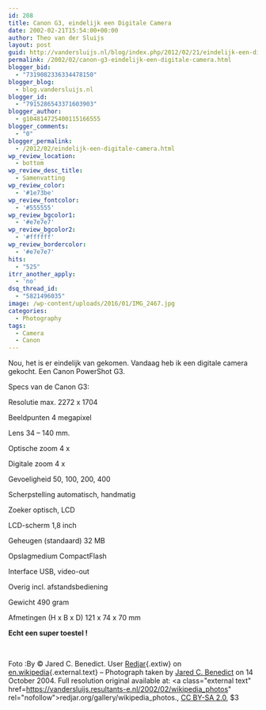```yaml
---
id: 208
title: Canon G3, eindelijk een Digitale Camera
date: 2002-02-21T15:54:00+00:00
author: Theo van der Sluijs
layout: post
guid: http://vandersluijs.nl/blog/index.php/2012/02/21/eindelijk-een-digitale-camera/
permalink: /2002/02/canon-g3-eindelijk-een-digitale-camera.html
blogger_bid:
  - "7319082336334478150"
blogger_blog:
  - blog.vandersluijs.nl
blogger_id:
  - "7915286543371603903"
blogger_author:
  - g104814725400115166555
blogger_comments:
  - "0"
blogger_permalink:
  - /2012/02/eindelijk-een-digitale-camera.html
wp_review_location:
  - bottom
wp_review_desc_title:
  - Samenvatting
wp_review_color:
  - '#1e73be'
wp_review_fontcolor:
  - '#555555'
wp_review_bgcolor1:
  - '#e7e7e7'
wp_review_bgcolor2:
  - '#ffffff'
wp_review_bordercolor:
  - '#e7e7e7'
hits:
  - "525"
itrr_another_apply:
  - 'no'
dsq_thread_id:
  - "5821496035"
image: /wp-content/uploads/2016/01/IMG_2467.jpg
categories:
  - Photography
tags:
  - Camera
  - Canon
---
```

Nou, het is er eindelijk van gekomen. Vandaag heb ik een digitale camera gekocht. Een Canon PowerShot G3.<!--more-->

Specs van de Canon G3:
  
Resolutie max. 2272 x 1704
  
Beeldpunten 4 megapixel
  
Lens 34 &#8211; 140 mm.
  
Optische zoom 4 x
  
Digitale zoom 4 x
  
Gevoeligheid 50, 100, 200, 400
  
Scherpstelling automatisch, handmatig
  
Zoeker optisch, LCD
  
LCD-scherm 1,8 inch
  
Geheugen (standaard) 32 MB
  
Opslagmedium CompactFlash
  
Interface USB, video-out
  
Overig incl. afstandsbediening
  
Gewicht 490 gram
  
Afmetingen (H x B x D) 121 x 74 x 70 mm

**Echt een super toestel !**

&nbsp;

Foto :By © Jared C. Benedict. User [Redjar](/images/2002/02/User:Redjar "en:User:Redjar"){.extiw} on [en.wikipedia](/images/2002/02/en.wikipedia.org){.external.text} &#8211; Photograph taken by <a class="external text" href="http://redjar.org/jared" rel="nofollow">Jared C. Benedict</a> on 14 October 2004. Full resolution original available at: <a class="external text" href=https://vandersluijs.resultants-e.nl/2002/02/wikipedia_photos" rel="nofollow">redjar.org/gallery/wikipedia_photos</a>., [CC BY-SA 2.0](/images/2002/02/2 "Creative Commons Attribution-Share Alike 2.0"), $3